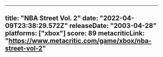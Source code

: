 
---
title: "NBA Street Vol. 2"
date: "2022-04-09T23:38:29.572Z"
releaseDate: "2003-04-28"
platforms: ["xbox"]
score: 89
metacriticLink: "https://www.metacritic.com/game/xbox/nba-street-vol-2"
---
